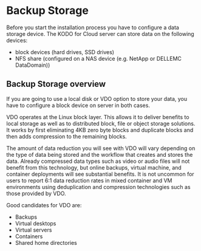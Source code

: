 # Backup Storage

Before you start the installation process you have to configure a data storage device. The KODO for Cloud server can store data on the following devices:

* block devices \(hard drives, SSD drives\)
* NFS share \(configured on a NAS device \(e.g. NetApp or DELLEMC DataDomain\)\)

## Backup Storage overview

If you are going to use a local disk or VDO option to store your data, you have to configure a block device on server in both cases.

VDO operates at the Linux block layer. This allows it to deliver benefits to local storage as well as to distributed block, file  or object storage solutions. It works by first eliminating 4KB zero byte blocks and duplicate blocks and then adds compression to the remaining blocks.

The amount of data reduction you will see with VDO will vary depending on the type of data being stored and the workflow that creates and stores the data. Already compressed data types such as video or audio files will not benefit from this technology, but online backups, virtual machine, and container deployments will see substantial benefits. It is not uncommon for users to report 6:1 data reduction rates in mixed container and VM environments using deduplication and compression technologies such as those provided by VDO.

Good candidates for VDO are:

* Backups
* Virtual desktops
* Virtual servers
* Containers
* Shared home directories











 





